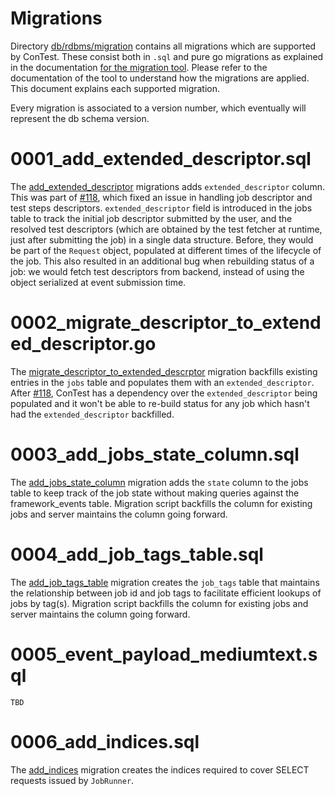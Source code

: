 # Migrations
Directory [db/rdbms/migration]( ) contains all migrations which are supported by ConTest. These consist both in `.sql` and pure go migrations as explained in the documentation [for the migration tool](https://github.com/linuxboot/contest/tree/master/tools/migration/rdbms). Please refer to the documentation of the tool to understand how the migrations are applied. This document explains each supported migration.

Every migration is associated to a version number, which eventually will represent the db schema version.


# 0001_add_extended_descriptor.sql

The [add_extended_descriptor](https://github.com/linuxboot/contest/blob/master/db/rdbms/migration/0001_add_extended_descriptor.sql
) migrations adds `extended_descriptor` column. This was part of [#118](https://github.com/linuxboot/contest/pull/118), which fixed an issue in handling job descriptor and test steps descriptors. `extended_descriptor` field is introduced in the jobs table to track the initial job descriptor submitted by the user, and the resolved test descriptors (which are obtained by the test fetcher at runtime, just after submitting the job) in a single data structure. Before, they would be part of the `Request` object, populated at different times of the lifecycle of the job. This also resulted in an additional bug when rebuilding status of a job: we would fetch test descriptors from backend, instead of using the object serialized at event submission time.


# 0002_migrate_descriptor_to_extended_descriptor.go

The [migrate_descriptor_to_extended_descrptor](https://github.com/linuxboot/contest/blob/master/db/rdbms/migration/0002_migrate_descriptor_to_extended_descriptor.go) migration backfills existing entries in the `jobs` table and populates them with an `extended_descriptor`.  After [#118](https://github.com/facebookincubator/contest/pull/118), ConTest has a dependency over the `extended_descriptor` being populated and it won't be able to re-build status for any job which hasn't had the `extended_descriptor` backfilled.

# 0003_add_jobs_state_column.sql

The [add_jobs_state_column](https://github.com/linuxboot/contest/blob/master/db/rdbms/migration/0003_add_jobs_state_column.sql) migration adds the `state` column to the jobs table to keep track of the job state without making queries against the framework_events table. Migration script backfills the column for existing jobs and server maintains the column going forward.

# 0004_add_job_tags_table.sql

The [add_job_tags_table](https://github.com/linuxboot/contest/blob/master/db/rdbms/migration/0004_add_job_tags_table.sql) migration creates the `job_tags` table that maintains the relationship between job id and job tags to facilitate efficient lookups of jobs by tag(s). Migration script backfills the column for existing jobs and server maintains the column going forward.

# 0005_event_payload_mediumtext.sql

`TBD`

# 0006_add_indices.sql

The [add_indices](0006_add_indices.sql) migration creates the indices required to cover SELECT requests issued by `JobRunner`.
